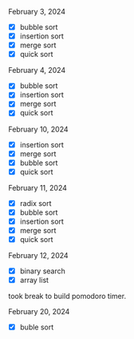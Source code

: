 February 3, 2024

- [x] bubble sort
- [x] insertion sort
- [x] merge sort
- [x] quick sort

February 4, 2024

- [x] bubble sort
- [x] insertion sort
- [x] merge sort
- [x] quick sort

February 10, 2024

- [x] insertion sort
- [x] merge sort
- [x] bubble sort
- [x] quick sort

February 11, 2024

- [x] radix sort
- [x] bubble sort
- [x] insertion sort
- [x] merge sort
- [x] quick sort

February 12, 2024

- [x] binary search
- [x] array list

took break to build pomodoro timer.

February 20, 2024

- [x] buble sort

